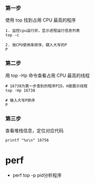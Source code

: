 ### 第一步
使用 top 找到占用 CPU 最高的程序

``` shell
1. 监控cpu运行状，显示进程运行信息列表
top -c

2. 按CPU使用率排序，键入大写的P
P
```

### 第二步
用 top -Hp 命令查看占用 CPU 最高的线程

```shell
# 16738为第一步查到的程序PID，H是展示线程
top -Hp 16738

# 输入大写P排序
P
```

### 第三步
查看堆栈信息，定位对应代码

```shell
printf "%x\n" 16756

```



# perf
- perf top -p pid分析程序
